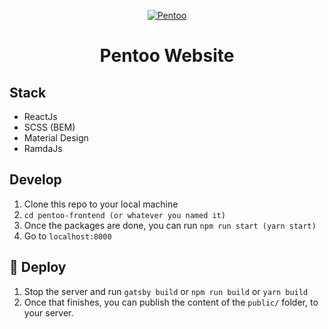 <p align="center">
  <a href="https://pentoo.ch/">
    <img alt="Pentoo" src="https://cdn.sanity.io/images/g1k8g2c7/production/a31bee7ce930edca89a300da46b3e02373db5255-376x376.webp" />
  </a>
</p>
<h1 align="center">
  Pentoo Website
</h1>


## Stack
* ReactJs
* SCSS (BEM)
* Material Design
* RamdaJs

## Develop

1. Clone this repo to your local machine
2. `cd pentoo-frontend (or whatever you named it)`
3. Once the packages are done, you can run `npm run start (yarn start)`
4. Go to `localhost:8000`

## 💫 Deploy

1. Stop the server and run `gatsby build` or `npm run build` or `yarn build`
2. Once that finishes, you can publish the content of the `public/` folder, to your server.
